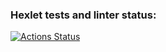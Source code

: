 ### Hexlet tests and linter status:
[![Actions Status](https://github.com/Pavel-Kr/frontend-project-46/actions/workflows/hexlet-check.yml/badge.svg)](https://github.com/Pavel-Kr/frontend-project-46/actions)